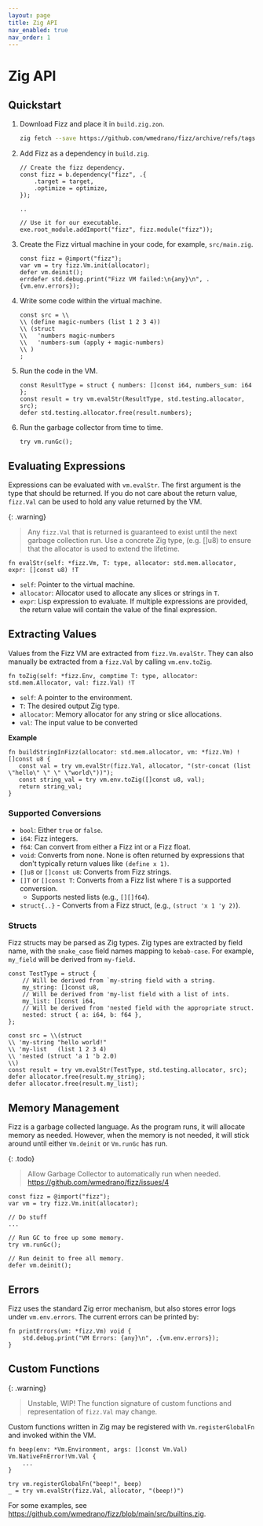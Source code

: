 ```yaml
---
layout: page
title: Zig API
nav_enabled: true
nav_order: 1
---
```


# Zig API

## Quickstart

1. Download Fizz and place it in `build.zig.zon`.
   ```sh
   zig fetch --save https://github.com/wmedrano/fizz/archive/refs/tags/v0.1.1.tar.gz
   ```
1. Add Fizz as a dependency in `build.zig`.
   ```zig
   // Create the fizz dependency.
   const fizz = b.dependency("fizz", .{
	   .target = target,
	   .optimize = optimize,
   });

   ..

   // Use it for our executable.
   exe.root_module.addImport("fizz", fizz.module("fizz"));
   ```
1. Create the Fizz virtual machine in your code, for example, `src/main.zig`.
	```zig
	const fizz = @import("fizz");
	var vm = try fizz.Vm.init(allocator);
	defer vm.deinit();
    errdefer std.debug.print("Fizz VM failed:\n{any}\n", .{vm.env.errors});
	```
1. Write some code within the virtual machine.
   ```zig
   const src = \\
   \\ (define magic-numbers (list 1 2 3 4))
   \\ (struct
   \\   'numbers magic-numbers
   \\   'numbers-sum (apply + magic-numbers)
   \\ )
   ;
   ```
1. Run the code in the VM.
   ```zig
   const ResultType = struct { numbers: []const i64, numbers_sum: i64 };
   const result = try vm.evalStr(ResultType, std.testing.allocator, src);
   defer std.testing.allocator.free(result.numbers);
   ```
1. Run the garbage collector from time to time.
   ```zig
   try vm.runGc();
   ```

## Evaluating Expressions

Expressions can be evaluated with `vm.evalStr`. The first argument is the type
that should be returned. If you do not care about the return value, `fizz.Val`
can be used to hold any value returned by the VM.

{: .warning}
> Any `fizz.Val` that is returned is guaranteed to exist until the next garbage
> collection run. Use a concrete Zig type, (e.g. []u8) to ensure that the
> allocator is used to extend the lifetime.

```zig
fn evalStr(self: *fizz.Vm, T: type, allocator: std.mem.allocator, expr: []const u8) !T
```

- `self`: Pointer to the virtual machine.
- `allocator`: Allocator used to allocate any slices or strings in `T`.
- `expr`: Lisp expression to evaluate. If multiple expressions are provided, the
  return value will contain the value of the final expression.


## Extracting Values

Values from the Fizz VM are extracted from `fizz.Vm.evalStr`. They can also manually
be extracted from a `fizz.Val` by calling `vm.env.toZig`.

```zig
fn toZig(self: *fizz.Env, comptime T: type, allocator: std.mem.Allocator, val: fizz.Val) !T
```

- `self`: A pointer to the environment.
- `T`: The desired output Zig type.
- `allocator`: Memory allocator for any string or slice allocations.
- `val`: The input value to be converted

**Example**

```zig
fn buildStringInFizz(allocator: std.mem.allocator, vm: *fizz.Vm) ![]const u8 {
   const val = try vm.evalStr(fizz.Val, allocator, "(str-concat (list \"hello\" \" \" \"world\"))");
   const string_val = try vm.env.toZig([]const u8, val);
   return string_val;
}
```


### Supported Conversions

- `bool`: Either `true` or `false`.
- `i64`: Fizz integers.
- `f64`: Can convert from either a Fizz int or a Fizz float.
- `void`: Converts from none. None is often returned by expressions that don't
  typically return values like `(define x 1)`.
- `[]u8` or `[]const u8`: Converts from Fizz strings.
- `[]T` or `[]const T`: Converts from a Fizz list where `T` is a supported conversion.
  - Supports nested lists (e.g., `[][]f64`).
- `struct{..}` - Converts from a Fizz struct, (e.g., `(struct 'x 1 'y 2)`).

### Structs

Fizz structs may be parsed as Zig types. Zig types are extracted by field name,
with the `snake_case` field names mapping to `kebab-case`. For example,
`my_field` will be derived from `my-field.`

```zig
const TestType = struct {
    // Will be derived from `my-string field with a string.
    my_string: []const u8,
	// Will be derived from 'my-list field with a list of ints.
    my_list: []const i64,
	// Will be derived from 'nested field with the appropriate struct.
    nested: struct { a: i64, b: f64 },
};

const src = \\(struct
\\ 'my-string "hello world!"
\\ 'my-list   (list 1 2 3 4)
\\ 'nested (struct 'a 1 'b 2.0)
\\)
const result = try vm.evalStr(TestType, std.testing.allocator, src);
defer allocator.free(result.my_string);
defer allocator.free(result.my_list);
```

## Memory Management

Fizz is a garbage collected language. As the program runs, it will allocate
memory as needed. However, when the memory is not needed, it will stick around
until either `Vm.deinit` or `Vm.runGc` has run.

{: .todo}
> Allow Garbage Collector to automatically run when needed.
> <https://github.com/wmedrano/fizz/issues/4>

```zig
const fizz = @import("fizz");
var vm = try fizz.Vm.init(allocator);

// Do stuff
...

// Run GC to free up some memory.
try vm.runGc();

// Run deinit to free all memory.
defer vm.deinit();
```


## Errors

Fizz uses the standard Zig error mechanism, but also stores error logs under
`vm.env.errors`. The current errors can be printed by:

```zig
fn printErrors(vm: *fizz.Vm) void {
    std.debug.print("VM Errors: {any}\n", .{vm.env.errors});
}
```


## Custom Functions

{: .warning}
> Unstable, WIP! The function signature of custom functions and representation
> of `fizz.Val` may change.

Custom functions written in Zig may be registered with `Vm.registerGlobalFn` and
invoked within the VM.


```zig
fn beep(env: *Vm.Environment, args: []const Vm.Val) Vm.NativeFnError!Vm.Val {
	...
}

try vm.registerGlobalFn("beep!", beep)
_ = try vm.evalStr(fizz.Val, allocator, "(beep!)")
```

For some examples, see
<https://github.com/wmedrano/fizz/blob/main/src/builtins.zig>.
